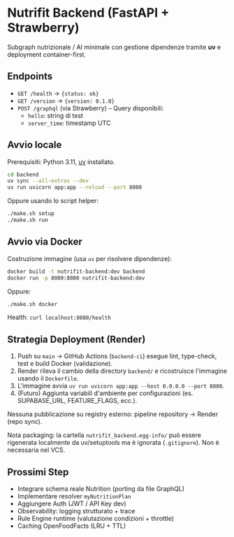 # Nutrifit Backend (FastAPI + Strawberry)

Subgraph nutrizionale / AI minimale con gestione dipendenze tramite **uv** e deployment container-first.

## Endpoints

- `GET /health` → `{status: ok}`
- `GET /version` → `{version: 0.1.0}`
- `POST /graphql` (via Strawberry) – Query disponibili:
  - `hello`: string di test
  - `server_time`: timestamp UTC

## Avvio locale

Prerequisiti: Python 3.11, [uv](https://github.com/astral-sh/uv) installato.

```bash
cd backend
uv sync --all-extras --dev
uv run uvicorn app:app --reload --port 8080
```

Oppure usando lo script helper:
```bash
./make.sh setup
./make.sh run
```

## Avvio via Docker

Costruzione immagine (usa `uv` per risolvere dipendenze):
```bash
docker build -t nutrifit-backend:dev backend
docker run -p 8080:8080 nutrifit-backend:dev
```

Oppure:
```bash
./make.sh docker
```

Health: `curl localhost:8080/health`

## Strategia Deployment (Render)

1. Push su `main` → GitHub Actions (`backend-ci`) esegue lint, type-check, test e build Docker (validazione).
2. Render rileva il cambio della directory `backend/` e ricostruisce l'immagine usando il `Dockerfile`.
3. L'immagine avvia `uv run uvicorn app:app --host 0.0.0.0 --port 8080`.
4. (Futuro) Aggiunta variabili d'ambiente per configurazioni (es. SUPABASE_URL, FEATURE_FLAGS, ecc.).

Nessuna pubblicazione su registry esterno: pipeline repository → Render (repo sync).

Nota packaging: la cartella `nutrifit_backend.egg-info/` può essere rigenerata localmente da uv/setuptools ma è ignorata (`.gitignore`). Non è necessaria nel VCS.

## Prossimi Step

- Integrare schema reale Nutrition (porting da file GraphQL)
- Implementare resolver `myNutritionPlan`
- Aggiungere Auth (JWT / API Key dev)
- Observability: logging strutturato + trace
- Rule Engine runtime (valutazione condizioni + throttle)
- Caching OpenFoodFacts (LRU + TTL)

